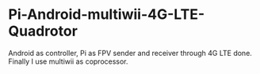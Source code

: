 # Pi-Android-multiwii-4G-LTE-Quadrotor
Android as controller, Pi as FPV sender and receiver through 4G LTE done. Finally I use multiwii as coprocessor. 

